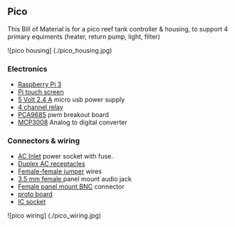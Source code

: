 ## Pico

This Bill of Material is for a pico reef tank controller & housing, to support 4 primary equiments (heater, return pump, light, filter)

![pico housing] (./pico_housing.jpg)

### Electronics

- [Raspberry Pi 3](https://www.adafruit.com/product/3055)
- [Pi touch screen](https://www.adafruit.com/product/2718)
- [5 Volt 2.4 A](https://www.adafruit.com/product/1995) micro usb power supply
- [4 channel relay](https://www.amazon.com/CJRSLRB-G3MB-202P-Duemilanove-Mega2560-Mega1280/dp/B01GCCHBNS/)
- [PCA9685](https://www.adafruit.com/product/815) pwm breakout board
- [MCP3008](https://www.adafruit.com/products/856) Analog to digital converter

### Connectors & wiring

- [AC Inlet](https://www.amazon.com/Inlet-Power-Socket-Switch-IEC320/dp/B00511QVVK/) power socket with fuse.
- [Duplex AC receptacles](https://www.amazon.com/Leviton-T5325-W-Resistant-Receptacle-Grounding/dp/B0012DRL4C/)
- [Female-female jumper](https://www.adafruit.com/product/266) wires
- [3.5 mm female ](https://www.amazon.com/Philmore-Isolated-Stereo-Female-Headphone/dp/B00OGLCR3W) panel mount audio jack
- [Female panel mount BNC](https://www.amazon.com/CESS-Female-Coaxial-Connector-Soldering/dp/B012EELQK2) connector
- [proto board](https://www.adafruit.com/product/3203)
- [IC socket](https://www.adafruit.com/product/2203)

![pico wiring] (./pico_wiring.jpg)
